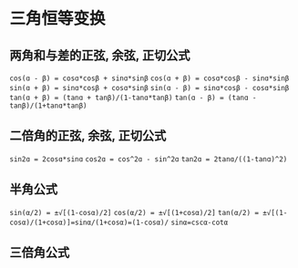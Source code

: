 # 三角恒等变换

## 两角和与差的正弦, 余弦, 正切公式

`cos(ɑ - β) = cosɑ*cosβ + sinɑ*sinβ`
`cos(ɑ + β) = cosɑ*cosβ - sinɑ*sinβ`
`sin(ɑ + β) = sinɑ*cosβ + cosɑ*sinβ`
`sin(ɑ - β) = sinɑ*cosβ - cosɑ*sinβ`
`tan(ɑ + β) = (tanɑ + tanβ)/(1-tanɑ*tanβ)`
`tan(ɑ - β) = (tanɑ - tanβ)/(1+tanɑ*tanβ)`

## 二倍角的正弦, 余弦, 正切公式

`sin2ɑ = 2cosɑ*sinɑ`
`cos2ɑ = cos^2ɑ - sin^2ɑ`
`tan2ɑ = 2tanɑ/((1-tanɑ)^2)`

## 半角公式

`sin(α/2) = ±√[(1-cosα)/2]`
`cos(α/2) = ±√[(1+cosα)/2]`
`tan(α/2) = ±√[(1-cosα)/(1+cosα)]=sinα/(1+cosα)=(1-cosα)/`
`sinα=cscα-cotα`

## 三倍角公式
